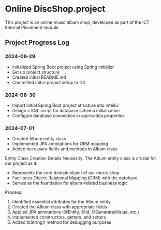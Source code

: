# Online DiscShop.project

This project is an online music album shop, developed as part of the ICT Internal Placement module.

## Project Progress Log

### 2024-06-29
- Initialized Spring Boot project using Spring Initializr
- Set up project structure
- Created initial README.md
- Committed initial project setup to Git

### 2024-06-30
- Import initial Spring Boot project structure into IntelliJ
- Design a SQL script for database schema initialization
- Configure database connection in application.properties

### 2024-07-01

- Created Album entity class
- Implemented JPA annotations for ORM mapping
- Added necessary fields and methods to Album class

Entity Class Creation Details
Necessity:
The Album entity class is crucial for our project as it:

- Represents the core domain object of our music shop
- Facilitates Object-Relational Mapping (ORM) with the database
- Serves as the foundation for album-related business logic

Process:

1. Identified essential attributes for the Album entity
2. Created the Album class with appropriate fields
3. Applied JPA annotations (@Entity, @Id, @GeneratedValue, etc.)
4. Implemented constructors, getters, and setters
5. Added toString() method for debugging purposes

